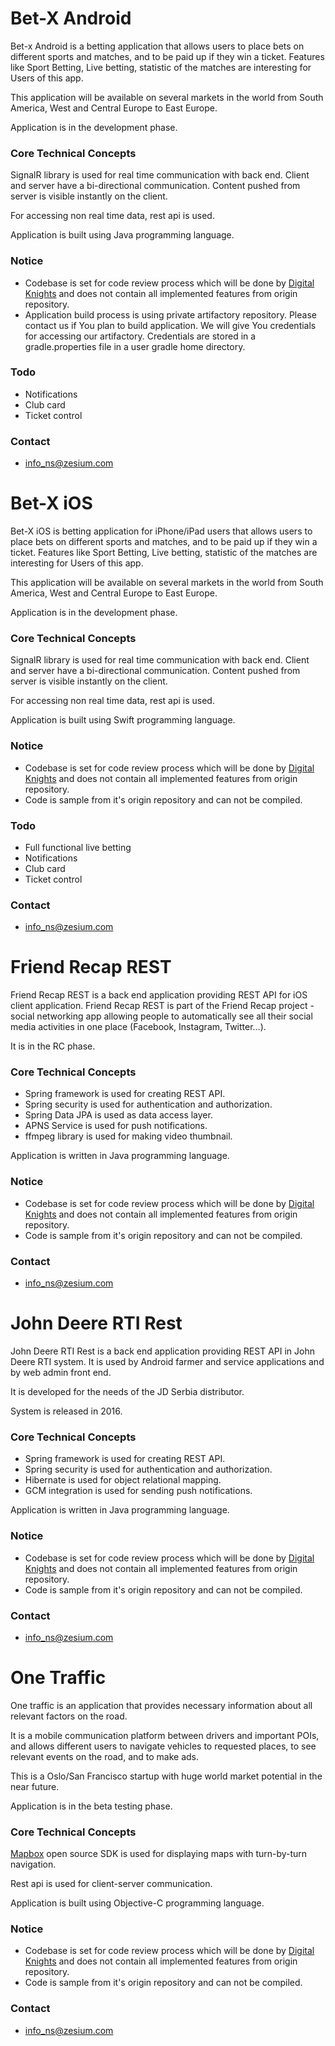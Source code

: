 ﻿# Bet-X Android #

Bet-x Android is a betting application that allows users to place bets on different sports and matches, and to be paid up if they win a ticket. Features like Sport Betting, Live betting, statistic of the matches are interesting for Users of this app.

This application will be available on several markets in the world from South America, West and Central  Europe to East Europe.

Application is in the development phase.

### Core Technical Concepts ###

SignalR library is used for real time communication with back end. Client and server have a bi-directional communication. Content pushed from server is visible instantly on the client.

For accessing non real time data, rest api is used.

Application is built using Java programming language.

### Notice ###

* Codebase is set for code review process which will be done by [Digital Knights](http://digitalknights.co/) and does not contain all implemented features from origin repository.
* Application build process is using private artifactory repository.
Please contact us if You plan to build application. We will give You credentials for accessing our artifactory. Credentials are stored in a gradle.properties file in a user gradle home directory.

### Todo ###

* Notifications
* Club card
* Ticket control

### Contact ###

* info_ns@zesium.com


# Bet-X iOS #

Bet-X iOS is betting application for iPhone/iPad users that allows users to place bets on different sports and matches, and to be paid up if they win a ticket. Features like Sport Betting, Live betting, statistic of the matches are interesting for Users of this app.

This application will be available on several markets in the world from South America, West and Central  Europe to East Europe.

Application is in the development phase.

### Core Technical Concepts ###

SignalR library is used for real time communication with back end. Client and server have a bi-directional communication. Content pushed from server is visible instantly on the client.

For accessing non real time data, rest api is used.

Application is built using Swift programming language.

### Notice ###

* Codebase is set for code review process which will be done by [Digital Knights](http://digitalknights.co/) and does not contain all implemented features from origin repository.
* Code is sample from it's origin repository and can not be compiled.

### Todo ###

* Full functional live betting
* Notifications
* Club card
* Ticket control

### Contact ###

* info_ns@zesium.com


# Friend Recap REST #

Friend Recap REST is a back end application providing REST API for iOS client application. Friend Recap REST is part of the Friend Recap project - social networking app allowing people to automatically see all their social media activities in one place (Facebook, Instagram, Twitter…).

It is in the RC phase.

### Core Technical Concepts ###

* Spring framework is used for creating REST API.
* Spring security is used for authentication and authorization.
* Spring Data JPA is used as data access layer.
* APNS Service is used for push notifications.
* ffmpeg library is used for making video thumbnail.

Application is written in Java programming language.

### Notice ###

* Codebase is set for code review process which will be done by [Digital Knights](http://digitalknights.co/) and does not contain all implemented features from origin repository.
* Code is sample from it's origin repository and can not be compiled.

### Contact ###

* info_ns@zesium.com

# John Deere RTI Rest #

John Deere RTI Rest is a back end application providing REST API in John Deere RTI system. It is used by Android farmer and service applications and by web admin front end.
 
It is developed for the needs of the JD Serbia distributor.

System is released in 2016.

### Core Technical Concepts ###

* Spring framework is used for creating REST API.
* Spring security is used for authentication and authorization.
* Hibernate is used for object relational mapping.
* GCM integration is used for sending push notifications.

Application is written in Java programming language.

### Notice ###

* Codebase is set for code review process which will be done by [Digital Knights](http://digitalknights.co/) and does not contain all implemented features from origin repository.
* Code is sample from it's origin repository and can not be compiled.

### Contact ###

* info_ns@zesium.com


# One Traffic #

One traffic is an application that provides necessary information about all relevant factors on the road. 

It is a mobile communication platform between drivers and important POIs, and allows different users to navigate vehicles to requested places, to see relevant events on the road, and to make ads.

This is a Oslo/San Francisco startup with huge world market potential in the near future.

Application is in the beta testing phase.

### Core Technical Concepts ###

[Mapbox](https://www.mapbox.com/) open source SDK is used for displaying maps with turn-by-turn navigation.

Rest api is used for client-server communication.

Application is built using Objective-C programming language.

### Notice ###

* Codebase is set for code review process which will be done by [Digital Knights](http://digitalknights.co/) and does not contain all implemented features from origin repository.
* Code is sample from it's origin repository and can not be compiled.

### Contact ###

* info_ns@zesium.com